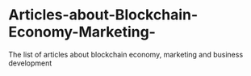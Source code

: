 # Articles-about-Blockchain-Economy-Marketing-
The list of articles about blockchain economy, marketing and business development
